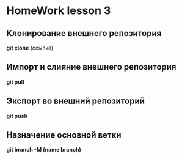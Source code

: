 # HomeWork lesson 3

## Клонирование внешнего репозитория
**git clone** (ссылка)
## Импорт и слияние внешнего репозитория
**git pull** 
## Экспорт во внешний репозиторий
**git push**
## Назначение основной ветки
**git branch -M (name branch)**